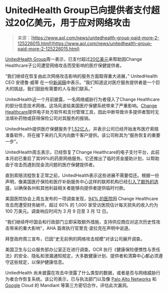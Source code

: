 <!--yml

category: 未分类

日期：2024-05-29 12:33:18

-->

# UnitedHealth Group已向提供者支付超过20亿美元，用于应对网络攻击

> 来源：[https://www.aol.com/news/unitedhealth-group-paid-more-2-125226015.html](https://www.aol.com/news/unitedhealth-group-paid-more-2-125226015.html)

[UnitedHealth Group](https://www.cnbc.com/quotes/UNH/)周一表示，已支付超过[20亿美元](https://www.unitedhealthgroup.com/newsroom/2024/2024-03-18-uhg-cyberattack-status-update.html)来帮助因Change Healthcare子公司遭受网络攻击而受影响的医疗保健提供者。

“我们继续在恢复由此次网络攻击影响的服务方面取得重大进展，” UnitedHealth CEO 安德鲁·威蒂 在一份[新闻稿](https://www.unitedhealthgroup.com/newsroom/2024/2024-03-18-uhg-cyberattack-status-update.html)中表示。“我们知道这对医疗服务提供者是一个巨大的挑战，我们鼓励有需要的人与我们联系。”

UnitedHealth近一个月前披露，一名网络威胁行为者侵入了Change Healthcare的部分信息技术网络。这场风波给美国医疗保健系统带来了严重影响。[Change Healthcare](https://www.cnbc.com/2024/02/27/unitedhealths-change-healthcare-cyberattack-outages-continue-pharmacies-deploy-workarounds.html)提供电子处方软件和支付管理工具，因此中断导致许多提供者暂时无法填补药物或获得保险公司对其服务的报销。

UnitedHealth提供医疗保健服务于[1.52亿人](https://www.unitedhealthgroup.com/people-and-businesses/businesses.html)，并表示公司已经开始发布医疗索赔准备软件，将在接下来的几天内向数千客户提供。该公司称其为“服务恢复的重要一步”。

UnitedHealth周五表示，已经恢复了Change Healthcare的电子支付平台，此前本月初已重启了其99%的药房网络服务。它还推出了临时资金援助计划，以帮助由于攻击而遇到现金流问题的医疗保健提供者。

直到索赔流程恢复正常之前，UnitedHealth表示这些进展不需要偿还。根据一份声明，像美国医疗保险和医疗补助服务中心这样的联邦机构已经[引入了额外的选择](https://www.cms.gov/newsroom/press-releases/statement-change-healthcare-non-enforcement-medicaid-informational-bulletin)，以确保各州和其他利益相关者能够向提供者提供临时付款。

美国医院协会上周五发布的一项调查发现，[94% 的医院](https://www.aha.org/news/news/2024-03-15-aha-survey-change-healthcare-cyberattack-having-significant-disruptions-patient-care-hospitals-finances)因 Change Healthcare 攻击而遭受财务破坏。超过 60% 的 1,000 家受访医院估计每天损失的收入约为 100 万美元。调查响应时间为 3 月 9 日至 3 月 12 日。

“我们继续呼吁国会和行政部门立即采取额外措施，支持供应商应对这次历史性攻击带来的重大影响”，AHA 首席执行官里克·波拉克在声明中说道。

拜登政府周三宣布，已因“史无前例的网络攻击规模”对该公司展开调查。

美国卫生与公众服务部办公室正在进行调查。OCR 执行《健康保险便携性与责任法》的安全、隐私和泄漏通知规定，大多数健康计划、提供者和清算中心都必须遵守这些规定，以保护健康信息。

UnitedHealth 尚未披露在攻击中泄露了什么类型的数据，或者是否与网络威胁行为者合作恢复系统。该公司表示，已与执法部门以及像 [Palo Alto Networks](https://www.cnbc.com/quotes/PANW/) 和 [Google](https://www.cnbc.com/quotes/GOOGL/) Cloud 的 Mandiant 等第三方密切合作，评估此次漏洞。
